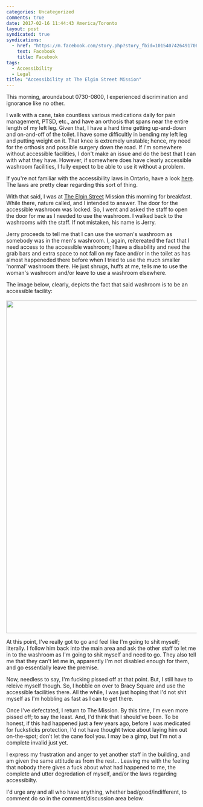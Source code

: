 ```yaml
---
categories: Uncategorized
comments: true
date: 2017-02-16 11:44:43 America/Toronto
layout: post
syndicated: true
syndications:
  - href: "https://m.facebook.com/story.php?story_fbid=10154074264917084&id=719142083"
    text: Facebook
    title: Facebook
tags:
  - Accessibility
  - Legal
title: "Accessibility at The Elgin Street Mission"
---
```


This morning, aroundabout 0730-0800, I experienced discrimination and ignorance like no other.

I walk with a cane, take countless various medications daily for pain management, PTSD, etc., and have an orthosis that spans near the entire length of my left leg. Given that, I have a hard time getting up-and-down and on-and-off of the toilet. I have some difficultly in bending my left leg and putting weight on it. That knee is extremely unstable; hence, my need for the orthosis and possible surgery down the road. If I'm somewhere without accessible facilities, I don't make an issue and do the best that I can with what they have. However, if somewhere does have clearly accessible washroom facilities, I fully expect to be able to use it without a problem.

If you're not familiar with the accessibility laws in Ontario, have a look <a href="https://www.ontario.ca/page/accessibility-laws" target="_blank" title="Ontario :: Accessibility Laws">here</a>. The laws are pretty clear regarding this sort of thing.

With that said, I was at <a href="http://www.themission.ca" target="_blank" title="The Elgin Street Missio">The Elgin Street</a> Mission this morning for breakfast. While there, nature called, and I intended to answer. The door for the accessible washroom was locked. So, I went and asked the staff to open the door for me as I needed to use the washroom. I walked back to the washrooms with the staff. If not mistaken, his name is Jerry.

Jerry proceeds to tell me that I can use the woman's washroom as somebody was in the men's washroom. I, again, reitereated the fact that I need access to the accessible washroom; I have a disability and need the grab bars and extra space to not fall on my face and/or in the toilet as has almost happeneded there before when I tried to use the much smaller 'normal' washroom there. He just shrugs, huffs at me, tells me to use the woman's washroom and/or leave to use a washroom elsewhere.

The image below, clearly, depicts the fact that said washroom is to be an accessible facility:<br />
<br />
<a href="{{ site.url }}/resources/images/blog/2017/02/16/accessibility-at-the-elgin-street-mission/2017-02-16_08-11-12_02-03.jpeg" target="_blank" title="">
  <img alt="" height="877" src="{{ site.url }}/resources/images/blog/2017/02/16/accessibility-at-the-elgin-street-mission/2017-02-16_08-11-12_02-03.jpeg" style="border: 0px; display: block; margin-left: auto; margin-right: auto;" width="585" />
</a>

At this point, I've really got to go and feel like I'm going to shit myself; literally. I follow him back into the main area and ask the other staff to let me in to the washroom as I'm going to shit myself and need to go. They also tell me that they can't let me in, apparently I'm not disabled enough for them, and go essentially leave the premise.

Now, needless to say, I'm fucking pissed off at that point. But, I still have to releive myself though. So, I hobble on over to Bracy Square and use the accessible facilities there. All the while, I was just hoping that I'd not shit myself as I'm hobbling as fast as I can to get there.

Once I've defectated, I return to The Mission. By this time, I'm even more pissed off; to say the least. And, I'd think that I should've been. To be honest, if this had happened just a few years ago, before I was medicated for fucksticks protection, I'd not have thought twice about laying him out on-the-spot; don't let the cane fool you. I may be a gimp, but I'm not a complete invalid just yet.

I express my frustration and anger to yet another staff in the building, and am given the same attitude as from the rest&hellip; Leaving me with the feeling that nobody there gives a fuck about what had happened to me, the complete and utter degredation of myself, and/or the laws regarding accessibilty.

I'd urge any and all who have anything, whether bad/good/indifferent, to comment do so in the comment/discussion area below.
